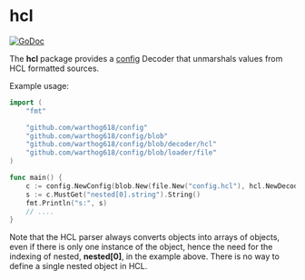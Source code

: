 # hcl

[![GoDoc](https://godoc.org/github.com/warthog618/config/blob/decoder/hcl/sar?status.svg)](https://godoc.org/github.com/warthog618/config/blob/decoder/hcl)

The **hcl** package provides a [config](https://github.com/warthog618/config) Decoder that unmarshals values from HCL formatted sources.

Example usage:

```go
import (
    "fmt"

    "github.com/warthog618/config"
    "github.com/warthog618/config/blob"
    "github.com/warthog618/config/blob/decoder/hcl"
    "github.com/warthog618/config/blob/loader/file"
)

func main() {
    c := config.NewConfig(blob.New(file.New("config.hcl"), hcl.NewDecoder(),blob.MustLoad()))
    s := c.MustGet("nested[0].string").String()
    fmt.Println("s:", s)
    // ....
}
```

Note that the HCL parser always converts objects into arrays of objects, even if
there is only one instance of the object, hence the need for the indexing of
nested, **nested[0]**, in the example above.  There is no way to define a single
nested object in HCL.
